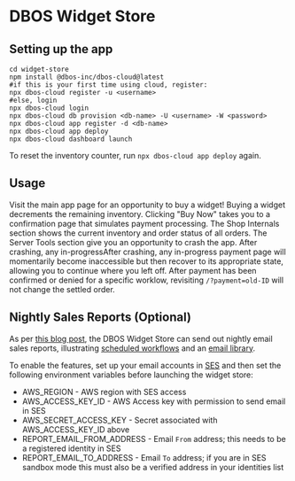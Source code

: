 # DBOS Widget Store

## Setting up the app

```shell
cd widget-store
npm install @dbos-inc/dbos-cloud@latest
#if this is your first time using cloud, register:
npx dbos-cloud register -u <username>
#else, login
npx dbos-cloud login
npx dbos-cloud db provision <db-name> -U <username> -W <password>
npx dbos-cloud app register -d <db-name>
npx dbos-cloud app deploy
npx dbos-cloud dashboard launch
```

To reset the inventory counter, run `npx dbos-cloud app deploy` again.

## Usage

Visit the main app page for an opportunity to buy a widget! Buying a widget decrements the remaining inventory. Clicking "Buy Now" takes you to a confirmation page that simulates payment processing. The Shop Internals section shows the current inventory and order status of all orders. The Server Tools section give you an opportunity to crash the app. After crashing, any in-progressAfter crashing, any in-progress payment page will momentarily become inaccessible but then recover to its appropriate state, allowing you to continue where you left off. After payment has been confirmed or denied for a specific worklow, revisiting `/?payment=old-ID` will not change the settled order.

## Nightly Sales Reports (Optional)

As per [this blog post](https://www.dbos.dev/blog/how-to-build-cloud-cron-jobs), the DBOS Widget Store can send out nightly email sales reports, illustrating [scheduled workflows](https://docs.dbos.dev/tutorials/scheduled-workflows) and an [email library](https://www.npmjs.com/package/@dbos-inc/communicator-email-ses).

To enable the features, set up your email accounts in [SES](https://us-east-2.console.aws.amazon.com/ses/home) and then set the following environment variables before launching the widget store:

* AWS\_REGION - AWS region with SES access
* AWS\_ACCESS\_KEY\_ID - AWS Access key with permission to send email in SES
* AWS\_SECRET\_ACCESS\_KEY - Secret associated with AWS\_ACCESS\_KEY\_ID above
* REPORT\_EMAIL\_FROM\_ADDRESS - Email `From` address; this needs to be a registered identity in SES
* REPORT\_EMAIL\_TO\_ADDRESS - Email `To` address; if you are in SES sandbox mode this must also be a verified address in your identities list
